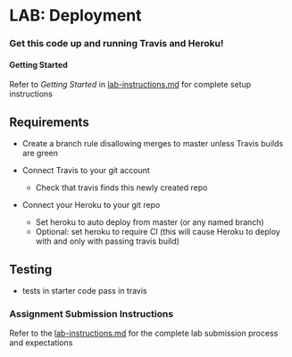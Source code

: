 # LAB: Deployment

### Get this code up and running Travis and Heroku!

#### Getting Started
Refer to *Getting Started* in [lab-instructions.md](../../../reference/submission-instructions/labs.md) for complete setup instructions

## Requirements

- Create a branch rule disallowing merges to master unless Travis builds are green

- Connect Travis to your git account
  - Check that travis finds this newly created repo

- Connect your Heroku to your git repo
  - Set heroku to auto deploy from master (or any named branch)
  - Optional: set heroku to require CI (this will cause Heroku to deploy with and only with passing travis build)

## Testing
* tests in starter code pass in travis

### Assignment Submission Instructions
Refer to the [lab-instructions.md](../../../reference/submission-instructions/labs.md) for the complete lab submission process and expectations
